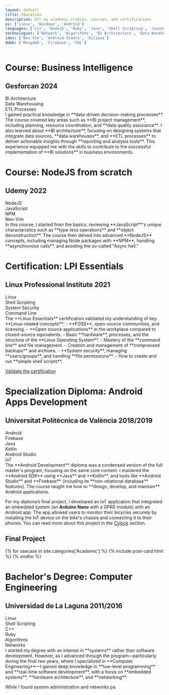 ```yaml
---
layout: default
title: Education
description: All my academic studies, courses, and certifications
os: ['Linux', 'Windows', 'Android']
languages: ['C++', 'NodeJS', 'Ruby', 'Java', 'Shell Scripting', 'JavaScript', 'Kotlin', 'VHDL', 'Lisp']
technologies: ['Network', 'Algorithms', 'BI Architecture', 'Data Warehousing', 'ETL Processes']
ides: ['Neo-Vim', 'Android Studio', 'Eclipse']
ddbb: ['MongoDB', 'Firebase', 'SQL']
---
```


# Course: Business Intelligence  
## Gesforcan <span class="date">2024</span>
<div class="skills">
    <div class="skill-card backgrounded">BI Architecture</div>
    <div class="skill-card backgrounded">Data Warehousing</div>
    <div class="skill-card backgrounded">ETL Processes</div>
</div>
I gained practical knowledge in **data-driven decision-making processes**. The course covered key areas such as **BI project management**, including planning, resource coordination, and **data quality assurance**. I also learned about **BI architecture**, focusing on designing systems that integrate data sources, **data warehouses**, and **ETL processes** to deliver actionable insights through **reporting and analysis tools**. This experience equipped me with the skills to contribute to the successful implementation of **BI solutions** in business environments.

# Course: NodeJS from scratch  
## Udemy <span class="date">2022</span>
<div class="skills">
    <div class="skill-card backgrounded">NodeJS</div>
    <div class="skill-card backgrounded">JavaScript</div>
    <div class="skill-card backgrounded">NPM</div>
    <div class="skill-card backgrounded">Neo-Vim</div>
</div>
In this course, I started from the basics, reviewing **JavaScript**'s unique characteristics such as **type-less operations** and **object deconstruction**. The course then delved into advanced **NodeJS** concepts, including managing Node packages with **NPM**, handling **asynchronous calls**, and avoiding the so-called "Async hell."

# Certification: LPI Essentials  
## Linux Professional Institute <span class="date">2021</span>
<div class="skills">
    <div class="skill-card backgrounded">Linux</div>
    <div class="skill-card backgrounded">Shell Scripting</div>
    <div class="skill-card backgrounded">System Security</div>
    <div class="skill-card backgrounded">Command Line</div>
</div>
The **Linux Essentials** certification validated my understanding of key **Linux-related concepts**:
- **FOSS**, open-source communities, and licensing.
- **Open source applications** in the workplace compared to closed-source equivalents.
- Basic **hardware**, processes, and the structure of the **Linux Operating System**.
- Mastery of the **command line** and file management.
- Creation and management of **compressed backups** and archives.
- **System security**, managing **users/groups**, and handling **file permissions**.
- How to create and run **simple shell scripts**.

[Validate the certification](https://cs.lpi.org/caf/Xamman/certification/verify/LPI000503414/rqpddrjrnw)

# Specialization Diploma: Android Apps Development  
## Universitat Politècnica de València <span class="date">2018/2019</span>
<div class="skills">
    <div class="skill-card backgrounded">Android</div>
    <div class="skill-card backgrounded">Firebase</div>
    <div class="skill-card backgrounded">Java</div>
    <div class="skill-card backgrounded">Kotlin</div>
    <div class="skill-card backgrounded">Android Studio</div>
    <div class="skill-card backgrounded">IoT</div>
</div>
The **Android Development** diploma was a condensed version of the full master's program, focusing on the same core content. I mastered the **Android SDK** using **Java** and **Kotlin**, and tools like **Android Studio** and **Firebase** (including its **non-relational database** features). The course taught me how to **design, develop, and maintain** Android applications.

For my diploma’s final project, I developed an IoT application that integrated an embedded system (an **Arduino Nano** with a GPRS module) with an Android app. The app allowed users to monitor their bicycles securely by installing the IoT device on the bike's chassis and connecting it to their phones. You can read more about this project in the [Cylock](/projects/cylock) section.

## Final Project
<div class="posts">
{% for usecase in site.categories['Academic'] %}
{% include post-card.html %}
{% endfor %}
</div>

# Bachelor's Degree: Computer Engineering  
## Universidad de La Laguna <span class="date">2011/2016</span>
<div class="skills">
    <div class="skill-card backgrounded">Linux</div>
    <div class="skill-card backgrounded">Shell Scripting</div>
    <div class="skill-card backgrounded">C++</div>
    <div class="skill-card backgrounded">Ruby</div>
    <div class="skill-card backgrounded">Algorithms</div>
    <div class="skill-card backgrounded">Networks</div>
</div>
I started my degree with an interest in **systems** rather than software development. However, as I advanced through the program—particularly during the final two years, where I specialized in **Computer Engineering**—I gained deep knowledge in **low-level programming** and **real-time software development**, with a focus on **embedded systems**, **hardware architecture**, and **networking**.

While I found system administration and networks pa

